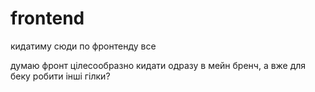 # frontend  
кидатиму сюди по фронтенду все

думаю фронт цілесообразно кидати одразу в мейн бренч, а вже для беку робити інші гілки?
